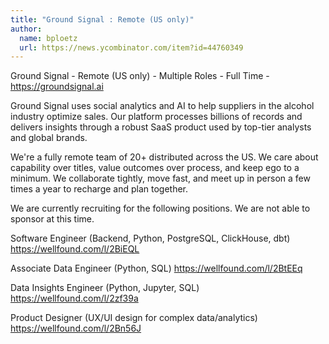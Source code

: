 ```yaml
---
title: "Ground Signal : Remote (US only)"
author:
  name: bploetz
  url: https://news.ycombinator.com/item?id=44760349
---
```


<JobNavigation />

Ground Signal - Remote (US only) - Multiple Roles - Full Time - <a href="https:&#x2F;&#x2F;groundsignal.ai" rel="nofollow">https:&#x2F;&#x2F;groundsignal.ai</a>

Ground Signal uses social analytics and AI to help suppliers in the alcohol industry optimize sales. Our platform processes billions of records and delivers insights through a robust SaaS product used by top-tier analysts and global brands.

We&#x27;re a fully remote team of 20+ distributed across the US. We care about capability over titles, value outcomes over process, and keep ego to a minimum. We collaborate tightly, move fast, and meet up in person a few times a year to recharge and plan together.

We are currently recruiting for the following positions. We are not able to sponsor at this time.

Software Engineer (Backend, Python, PostgreSQL, ClickHouse, dbt) <a href="https:&#x2F;&#x2F;wellfound.com&#x2F;l&#x2F;2BiEQL" rel="nofollow">https:&#x2F;&#x2F;wellfound.com&#x2F;l&#x2F;2BiEQL</a>

Associate Data Engineer (Python, SQL) <a href="https:&#x2F;&#x2F;wellfound.com&#x2F;l&#x2F;2BtEEq" rel="nofollow">https:&#x2F;&#x2F;wellfound.com&#x2F;l&#x2F;2BtEEq</a>

Data Insights Engineer (Python, Jupyter, SQL) <a href="https:&#x2F;&#x2F;wellfound.com&#x2F;l&#x2F;2zf39a" rel="nofollow">https:&#x2F;&#x2F;wellfound.com&#x2F;l&#x2F;2zf39a</a>

Product Designer (UX&#x2F;UI design for complex data&#x2F;analytics) <a href="https:&#x2F;&#x2F;wellfound.com&#x2F;l&#x2F;2Bn56J" rel="nofollow">https:&#x2F;&#x2F;wellfound.com&#x2F;l&#x2F;2Bn56J</a>
<JobApplication />
